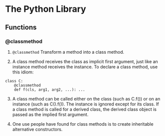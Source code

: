 # The Python Library

## Functions

### @classmethod

1. `@classmethod` Transform a method into a class method.

2. A class method receives the class as implicit first argument, just like an instance method receives the instance. To declare a class method, use this idiom:
```
class C:
    @classmethod
    def f(cls, arg1, arg2, ...): ...
```

3. A class method can be called either on the class (such as C.f()) or on an instance (such as C().f()). The instance is ignored except for its class. If a class method is called for a derived class, the derived class object is passed as the implied first argument.

4. One use people have found for class methods is to create inheritable alternative constructors.

